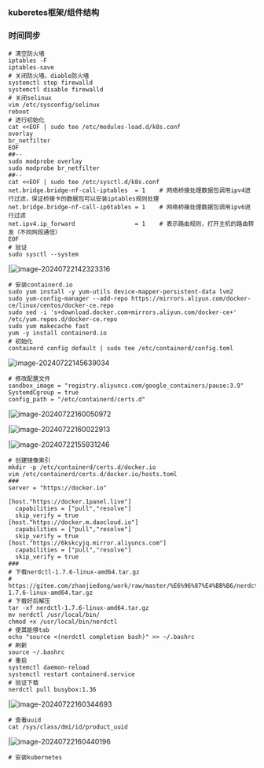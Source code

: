 ### kuberetes框架/组件结构

### 时间同步

```shell
# 清空防火墙
iptables -F
iptables-save
# 关闭防火墙，diable防火墙
systemctl stop firewalld
systemctl disable firewalld
# 关闭selinux
vim /etc/sysconfig/selinux
reboot
# 进行初始化
cat <<EOF | sudo tee /etc/modules-load.d/k8s.conf
overlay
br_netfilter
EOF
##--
sudo modprobe overlay
sudo modprobe br_netfilter
##--
cat <<EOF | sudo tee /etc/sysctl.d/k8s.conf
net.bridge.bridge-nf-call-iptables  = 1    # 网络桥接处理数据包调用ipv4进行过滤，保证桥接卡的数据包可以安装iptables规则处理
net.bridge.bridge-nf-call-ip6tables = 1    # 网络桥接处理数据包调用ipv6进行过滤
net.ipv4.ip_forward                 = 1    # 表示路由规则，打开主机的路由转发（不同网段通信）
EOF
# 验证
sudo sysctl --system
```

|![image-20240722142323316](https://gitee.com/zhaojiedong/img/raw/master/image-20240722142323316.png)

```shell
# 安装containerd.io
sudo yum install -y yum-utils device-mapper-persistent-data lvm2
sudo yum-config-manager --add-repo https://mirrors.aliyun.com/docker-ce/linux/centos/docker-ce.repo
sudo sed -i 's+download.docker.com+mirrors.aliyun.com/docker-ce+' /etc/yum.repos.d/docker-ce.repo
sudo yum makecache fast
yum -y install containerd.io
# 初始化
containerd config default | sudo tee /etc/containerd/config.toml 
```

![image-20240722145639034](https://gitee.com/zhaojiedong/img/raw/master/image-20240722145639034.png)

```shell
# 修改配置文件
sandbox_image = "registry.aliyuncs.com/google_containers/pause:3.9"
SystemdCgroup = true
config_path = "/etc/containerd/certs.d"
```

|![image-20240722160050972](https://gitee.com/zhaojiedong/img/raw/master/image-20240722160050972.png)

|![image-20240722160022913](https://gitee.com/zhaojiedong/img/raw/master/image-20240722160022913.png)

|![image-20240722155931246](https://gitee.com/zhaojiedong/img/raw/master/image-20240722155931246.png)

```shell
# 创建镜像索引
mkdir -p /etc/containerd/certs.d/docker.io
vim /etc/containerd/certs.d/docker.io/hosts.toml
###
server = "https://docker.io"

[host."https://docker.1panel.live"]
  capabilities = ["pull","resolve"]
  skip_verify = true
[host."https://docker.m.daocloud.io"]
  capabilities = ["pull","resolve"]
  skip_verify = true
[host."https://6kskcyjq.mirror.aliyuncs.com"]
  capabilities = ["pull","resolve"]
  skip_verify = true
###
# 下载nerdctl-1.7.6-linux-amd64.tar.gz
# https://gitee.com/zhaojiedong/work/raw/master/%E6%96%87%E4%BB%B6/nerdctl-1.7.6-linux-amd64.tar.gz
# 下载好后解压
tar -xf nerdctl-1.7.6-linux-amd64.tar.gz 
mv nerdctl /usr/local/bin/
chmod +x /usr/local/bin/nerdctl
# 使其能够tab
echo "source <(nerdctl completion bash)" >> ~/.bashrc
# 刷新
source ~/.bashrc
# 重启
systemctl daemon-reload
systemctl restart containerd.service
# 验证下载
nerdctl pull busybox:1.36
```

|![image-20240722160344693](https://gitee.com/zhaojiedong/img/raw/master/image-20240722160344693.png)

```shell
# 查看uuid
cat /sys/class/dmi/id/product_uuid
```

|![image-20240722160440196](https://gitee.com/zhaojiedong/img/raw/master/image-20240722160440196.png)

```shell
# 安装kubernetes

```

